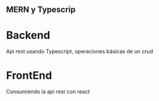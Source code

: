 ## MERN y Typescrip

# Backend

Api rest usando Typescript, operaciones básicas de un crud

# FrontEnd

Consumiendo la api rest con react
